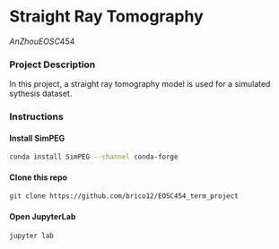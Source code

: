 #  Straight Ray Tomography
$An Zhou EOSC454$
### Project Description
In this project, a straight ray tomography model is used for a simulated sythesis dataset.

### Instructions
#### Install SimPEG
```bash
conda install SimPEG --channel conda-forge
```

#### Clone this repo
```bash
git clone https://github.com/brico12/EOSC454_term_project
```

#### Open JupyterLab
```bash
jupyter lab
```
